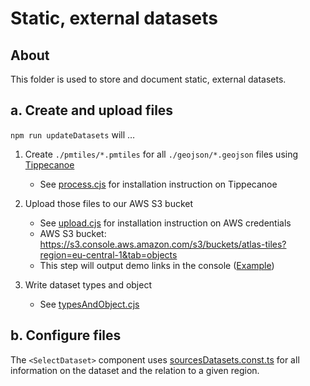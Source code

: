 # Static, external datasets

## About

This folder is used to store and document static, external datasets.

## a. Create and upload files

`npm run updateDatasets` will …

1. Create `./pmtiles/*.pmtiles` for all `./geojson/*.geojson` files using [Tippecanoe](https://github.com/felt/tippecanoe)

   - See [process.cjs](./process.cjs) for installation instruction on Tippecanoe

2. Upload those files to our AWS S3 bucket

   - See [upload.cjs](./upload.cjs) for installation instruction on AWS credentials
   - AWS S3 bucket: https://s3.console.aws.amazon.com/s3/buckets/atlas-tiles?region=eu-central-1&tab=objects
   - This step will output demo links in the console ([Example](https://protomaps.github.io/PMTiles/?url=https%3A%2F%2Fatlas-tiles.s3.eu-central-1.amazonaws.com%2FTrtoRadnetz.pmtiles#map=10.42/53.7228/13.2153))

3. Write dataset types and object

   - See [typesAndObject.cjs](./typesAndObject.cjs)

## b. Configure files

The `<SelectDataset>` component uses [sourcesDatasets.const.ts](../src/components/MapInterface/mapData/sourcesMapData/sourcesDatasets.const.ts) for all information on the dataset and the relation to a given region.
